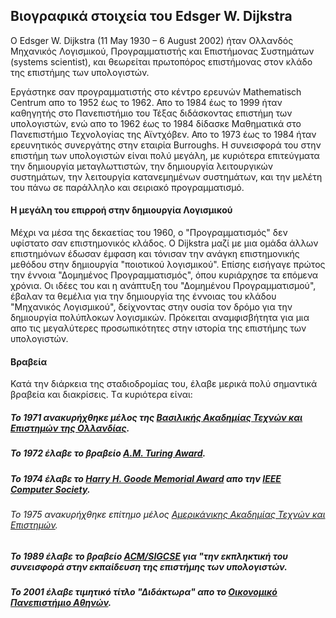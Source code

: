 ## Βιογραφικά στοιχεία του Edsger W. Dijkstra 

Ο Edsger W. Dijkstra (11 May 1930 – 6 August 2002) ήταν Ολλανδός Μηχανικός Λογισμικού, Προγραμματιστής και Επιστήμονας Συστημάτων (systems scientist), και θεωρείται πρωτοπόρος επιστήμονας στον κλάδο της επιστήμης των υπολογιστών. 

Εργάστηκε σαν προγραμματιστής στο κέντρο ερευνών Mathematisch Centrum απο το 1952 έως το 1962. Απο το 1984 έως το 1999 ήταν καθηγητής στο Πανεπιστήμιο του Τέξας διδάσκοντας επιστήμη των υπολογιστών, ενώ απο το 1962 έως το 1984 δίδασκε Μαθηματικά στο Πανεπιστήμιο Τεχνολογίας της Αϊντχόβεν. Απο το 1973 έως το 1984 ήταν ερευνητικός συνεργάτης στην εταιρία Burroughs.
Η συνεισφορά του στην επιστήμη των υπολογιστών είναι πολύ μεγάλη, με κυριότερα επιτεύγματα την δημιουργία μεταγλωττιστών, την δημιουργία λειτουργικών συστημάτων, την λειτουργία κατανεμημένων συστημάτων, και την μελέτη του πάνω σε παράλληλο και σειριακό προγραμματισμό. 

#### Η μεγάλη του επιρροή στην δημιουργία Λογισμικού
Μέχρι να μέσα της δεκαετίας του 1960, ο "Προγραμματισμός" δεν υφίστατο σαν επιστημονικός κλάδος. Ο Dijkstra μαζί με μια ομάδα άλλων επιστημόνων έδωσαν έμφαση και τόνισαν την ανάγκη επιστημονικής μεθόδου στην δημιουργία "ποιοτικού λογισμικού". Επίσης εισήγαγε πρώτος την έννοια "Δομημένος Προγραμματισμός", όπου κυριάρχησε τα επόμενα χρόνια.
Οι ιδέες του και η ανάπτυξη του "Δομημένου Προγραμματισμού", έβαλαν τα θεμέλια για την δημιουργία της έννοιας του κλάδου "Μηχανικός Λογισμικού", δείχνοντας στην ουσία τον δρόμο για την δημιουργία πολύπλοκων λογισμικών. Πρόκειται αναμφισβήτητα για μια απο τις μεγαλύτερες προσωπικότητες στην ιστορία της επιστήμης των υπολογιστών.

#### Βραβεία
Κατά την διάρκεια της σταδιοδρομίας του, έλαβε μερικά πολύ σημαντικά βραβεία και διακρίσεις. Tα κυριότερα είναι:

##### Το 1971 ανακυρήχθηκε μέλος της [Βασιλικής Ακαδημίας Τεχνών και Επιστημών της Ολλανδίας](https://en.wikipedia.org/wiki/Royal_Netherlands_Academy_of_Arts_and_Sciences).
##### Το 1972 έλαβε το βραβείο [A.M. Turing Award](https://en.wikipedia.org/wiki/Turing_Award).
##### Το 1974 έλαβε το [Harry H. Goode Memorial Award](https://en.wikipedia.org/wiki/Harry_H._Goode_Memorial_Award) απο την [IEEE Computer Society](https://en.wikipedia.org/wiki/IEEE_Computer_Society).
###### Το 1975 ανακυρήχθηκε επίτημο μέλος [Αμερικάνικης Ακαδημίας Τεχνών και Επιστημών](https://en.wikipedia.org/wiki/American_Academy_of_Arts_and_Sciences).
##### Το 1989 έλαβε το βραβείο [ACM/SIGCSE](https://en.wikipedia.org/wiki/SIGCSE) για "την εκπληκτική του συνεισφορά στην εκπαίδευση της επιστήμης των υπολογιστών.
##### Το 2001 έλαβε τιμητικό τίτλο "Διδάκτωρα" απο το [Οικονομικό Πανεπιστήμιο Αθηνών](https://en.wikipedia.org/wiki/Athens_University_of_Economics_and_Business).








